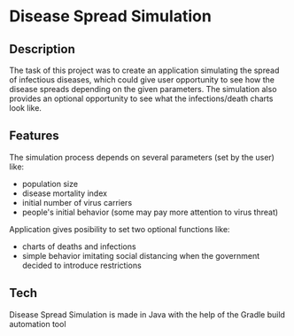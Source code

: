 # Disease Spread Simulation


## Description

The task of this project was to create an application simulating the spread of infectious diseases, which could give user opportunity to see how the disease spreads depending on the given parameters. The simulation also provides an optional opportunity to see what the infections/death charts look like. 

## Features
The simulation process depends on several parameters (set by the user) like:
- population size
- disease mortality index
- initial number of virus carriers
- people's initial behavior (some may pay more attention to virus threat)


Application gives posibility to set two optional functions like:
- charts of deaths and infections
- simple behavior imitating social distancing when the government decided to introduce restrictions

## Tech

Disease Spread Simulation is made in Java with the help of the Gradle build automation tool


